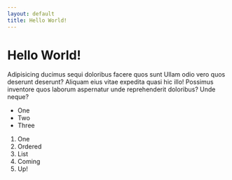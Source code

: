 ```yaml
---
layout: default
title: Hello World!
---
```


# Hello World!

Adipisicing ducimus sequi doloribus facere quos sunt Ullam odio vero quos deserunt deserunt? Aliquam eius vitae expedita quasi hic illo! Possimus inventore quos laborum aspernatur unde reprehenderit doloribus? Unde neque?

* One
* Two
* Three

1. One
1. Ordered
1. List
1. Coming
1. Up!
